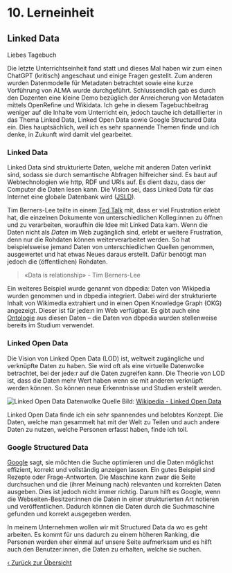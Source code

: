 # 10. Lerneinheit

## Linked Data

Liebes Tagebuch

Die letzte Unterrichtseinheit fand statt und dieses Mal haben wir zum einen ChatGPT (kritisch) angeschaut und einige Fragen gestellt. Zum anderen wurden Datenmodelle für Metadaten betrachtet sowie eine kurze Vorführung von ALMA wurde durchgeführt. Schlussendlich gab es durch den Dozenten eine kleine Demo bezüglich der Anreicherung von Metadaten mittels OpenRefine und Wikidata. Ich gehe in diesem Tagebuchbeitrag weniger auf die Inhalte vom Unterricht ein, jedoch tauche ich detaillierter in das Thema Linked Data, Linked Open Data sowie Google Structured Data ein. Dies hauptsächlich, weil ich es sehr spannende Themen finde und ich denke, in Zukunft wird damit viel gearbeitet. 

### Linked Data
Linked Data sind strukturierte Daten, welche mit anderen Daten verlinkt sind, sodass sie durch semantische Abfragen hilfreicher sind. Es baut auf Webtechnologien wie http, RDF und URIs auf. Es dient dazu, dass der Computer die Daten lesen kann. Die Vision sei, dass Linked Data für das Internet eine globale Datenbank wird ([JSLD](https://jsld.org)).

Tim Berners-Lee teilte in einem [Ted Talk](https://www.youtube.com/watch?v=OM6XIICm_qo) mit, dass er viel Frustration erlebt hat, die einzelnen Dokumente von unterschiedlichen Kolleg:innen zu öffnen und zu verarbeiten, woraufhin die Idee mit Linked Data kam. Wenn die Daten nicht als _Daten_ im Web zugänglich sind, erlebt er weitere Frustration, denn nur die Rohdaten können weiterverarbeitet werden. So hat beispielsweise jemand Daten von unterschiedlichen Quellen genommen, ausgewertet und hat etwas Neues daraus erstellt. Dafür benötigt man jedoch die (öffentlichen) Rohdaten.

> «Data is relationship» - Tim Berners-Lee

Ein weiteres Beispiel wurde genannt von dbpedia: Daten von Wikipedia wurden genommen und in dbpedia integriert. Dabei wird der strukturierte Inhalt von Wikimedia extrahiert und in einen Open Knowledge Graph (OKG) angezeigt. Dieser ist für jede:n im Web verfügbar. Es gibt auch eine [Ontologie](https://www.dbpedia.org/resources/ontology/) aus diesen Daten – die Daten von dbpedia wurden stellenweise bereits im Studium verwendet. 

### Linked Open Data
Die Vision von Linked Open Data (LOD) ist, weltweit zugängliche und verknüpfte Daten zu haben. Sie wird oft als eine virtuelle Datenwolke betrachtet, bei der jede:r auf die Daten zugreifen kann. Die Theorie von LOD ist, dass die Daten mehr Wert haben wenn sie mit anderen verknüpft werden können. So können neue Erkenntnisse und Studien erstellt werden. 

![Linked Open Data Datenwolke](../img/10_LOD-wolke.jpg)
Quelle Bild: [Wikipedia - Linked Open Data](https://de.wikipedia.org/wiki/Linked_Open_Data#/media/Datei:Lod-cloud_2020-07-27.png)

Linked Open Data finde ich ein sehr spannendes und belobtes Konzept. Die Daten, welche man gesammelt hat mit der Welt zu Teilen und auch andere Daten zu nutzen, welche Personen erfasst haben, finde ich toll. 

### Google Structured Data
[Google](https://developers.google.com/search/docs/appearance/structured-data/intro-structured-data?hl=de) sagt, sie möchten die Suche optimieren und die Daten möglichst effizient, korrekt und vollständig anzeigen lassen. Ein gutes Beispiel sind Rezepte oder Frage-Antworten. Die Maschine kann zwar die Seite durchsuchen und die (ihrer Meinung nach) relevanten und korrekten Daten ausgeben. Dies ist jedoch nicht immer richtig. Darum hilft es Google, wenn die Webseiten-Besitzer:innen die Daten in einer strukturierten Art notieren und veröffentlichen. Dadurch können die Daten durch die Suchmaschine gefunden und korrekt ausgegeben werden.

In meinem Unternehmen wollen wir mit Structured Data da wo es geht arbeiten. Es kommt für uns dadurch zu einem höheren Ranking, die Personen werden eher einmal auf unsere Seite aufmerksam und es hilft auch den Benutzer:innen, die Daten zu erhalten, welche sie suchen. 


[‹ Zurück zur Übersicht](../README.md)

